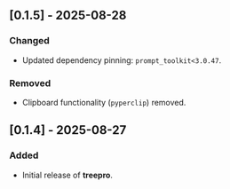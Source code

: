 ## [0.1.5] - 2025-08-28
### Changed
- Updated dependency pinning: `prompt_toolkit<3.0.47`.

### Removed
- Clipboard functionality (`pyperclip`) removed.

## [0.1.4] - 2025-08-27
### Added
- Initial release of **treepro**.
